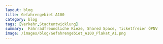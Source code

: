```yaml
---
layout: blog
title: Gefahrengebiet A100
category: blog
tags: [Verkehr,Stadtentwicklung] 
summary:  Fahrradfreundliche Kieze, Shared Space, Ticketfreier ÖPNV
image: /images/blog/Gefahrengebiet_A100_Plakat_A1.png
---
```


